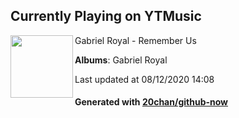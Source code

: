 ## Currently Playing on YTMusic

[<img align="left" width="100" src="https://lh3.googleusercontent.com/hBD-o3Od_s0KQ_YHe-IO4_P8n1IuVdzT9uvov9IoSrcdNswQFXrLWg71gJUGJb7TsU7JiKuJuFvLGZ10">](https://music.youtube.com/channel/UCp7rIi-WZHZ3Y0aNlAiVCbw)

Gabriel Royal - Remember Us

**Albums**: Gabriel Royal

Last updated at 08/12/2020 14:08

#### Generated with [20chan/github-now](https://github.com/20chan/github-now)


<!--
**20chan/20chan** is a ✨ _special_ ✨ repository because its `README.md` (this file) appears on your GitHub profile.

Here are some ideas to get you started:

- 🔭 I’m currently working on ...
- 🌱 I’m currently learning ...
- 👯 I’m looking to collaborate on ...
- 🤔 I’m looking for help with ...
- 💬 Ask me about ...
- 📫 How to reach me: ...
- 😄 Pronouns: ...
- ⚡ Fun fact: ...
-->
